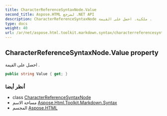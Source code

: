 ```yaml
---
title: CharacterReferenceSyntaxNode.Value
second_title: Aspose.HTML لمرجع .NET API
description: CharacterReferenceSyntaxNode ملكية. احصل على القيمة .
type: docs
weight: 40
url: /ar/net/aspose.html.toolkit.markdown.syntax/characterreferencesyntaxnode/value/
---
```

## CharacterReferenceSyntaxNode.Value property

احصل على القيمة .

```csharp
public string Value { get; }
```

### أنظر أيضا

* class [CharacterReferenceSyntaxNode](../)
* مساحة الاسم [Aspose.Html.Toolkit.Markdown.Syntax](../../characterreferencesyntaxnode/)
* المجسم [Aspose.HTML](../../../)


